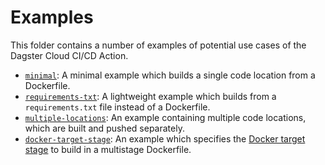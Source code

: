 # Examples

This folder contains a number of examples of potential use cases of the Dagster Cloud CI/CD Action.

- [`minimal`](./minimal): A minimal example which builds a single code location from a Dockerfile.
- [`requirements-txt`](./requirements-txt): A lightweight example which builds from a `requirements.txt`
file instead of a Dockerfile.
- [`multiple-locations`](./multiple-locations): An example containing multiple code locations,
which are built and pushed separately.
- [`docker-target-stage`](./docker-target-stage): An example which specifies the [Docker target stage](https://docs.docker.com/develop/develop-images/multistage-build/) to build in a multistage Dockerfile.